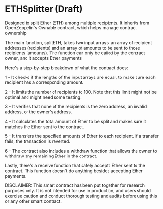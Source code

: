 # ETHSplitter (Draft)

Designed to split Ether (ETH) among multiple recipients. It inherits from OpenZeppelin's Ownable contract, which helps manage contract ownership.

The main function, splitETH, takes two input arrays: an array of recipient addresses (recipients) and an array of amounts to be sent to those recipients (amounts). The function can only be called by the contract owner, and it accepts Ether payments.

Here's a step-by-step breakdown of what the contract does:

1 - It checks if the lengths of the input arrays are equal, to make sure each recipient has a corresponding amount.

2 - It limits the number of recipients to 100. Note that this limit might not be optimal and might need some testing.

3 - It verifies that none of the recipients is the zero address, an invalid address, or the owner's address.

4 - It calculates the total amount of Ether to be split and makes sure it matches the Ether sent to the contract.

5 - It transfers the specified amounts of Ether to each recipient. If a transfer fails, the transaction is reverted.

6 - The contract also includes a withdraw function that allows the owner to withdraw any remaining Ether in the contract.

Lastly, there's a receive function that safely accepts Ether sent to the contract. This function doesn't do anything besides accepting Ether payments.

DISCLAIMER: This smart contract has been put together for research purposes only.
    It is not intended for use in production, and users should exercise caution and
    conduct thorough testing and audits before using this or any other smart contract.
